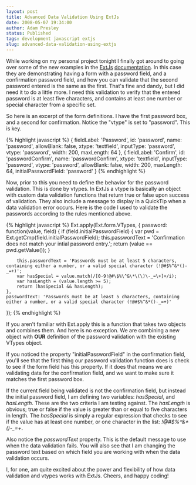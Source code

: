 ```yaml
---
layout: post
title: Advanced Data Validation Using ExtJs
date: 2008-05-07 19:34:00
author: Adam Presley
status: Published
tags: development javascript extjs
slug: advanced-data-validation-using-extjs
---
```

While working on my personal project tonight I finally got around to
going over some of the new examples in the [ExtJs](http://www.extjs.com) 
[documentation](http://extjs.com/deploy/dev/docs/). In this case they are 
demonstrating having a form with a password field, and a confirmation 
password field, and how you can validate that the second password entered 
is the same as the first. That's fine and dandy, but I did need it to 
do a little more. I need this validation to verify that the entered password 
is at least five characters, and contains at least one number or special 
character from a specific set.  
  
So here is an excerpt of the form definitions. I have the first password
box, and a second for confirmation. Notice the "vtype" is set to
"password". This is key.  
  
{% highlight javascript %}
{
	fieldLabel: 'Password',
	id: 'password',
	name: 'password',
	allowBlank: false,
	xtype: 'textfield',
	inputType: 'password',
	vtype: 'password',
	width: 200,
	maxLength: 64
},
{
	fieldLabel: 'Confirm',
	id: 'passwordConfirm',
	name: 'passwordConfirm',
	xtype: 'textfield',
	inputType: 'password',
	vtype: 'password',
	allowBlank: false,
	width: 200,
	maxLength: 64,
	initialPasswordField: 'password'
}
{% endhighlight %}

Now, prior to this you need to define the behavior for the password
validation. This is done by vtypes. In ExtJs a vtype is basically an
object with custom data validation functions that return true or false
upon success of validation. They also include a message to display in a
QuickTip when a data validation error occurs. Here is the code I used to
validate the passwords according to the rules mentioned above.  
  
{% highlight javascript %}
Ext.apply(Ext.form.VTypes, {
	password: function(value, field) {
		if (field.initialPasswordField) {
			var pwd = Ext.getCmp(field.initialPasswordField);
			this.passwordText = 'Confirmation does not match your intial password entry.';
			return (value == pwd.getValue());
		}

		this.passwordText = 'Passwords must be at least 5 characters, containing either a number, or a valid special character (!@#$%^&*()-_=+)';
		var hasSpecial = value.match(/[0-9!@#\$%\^&\*\(\)\-_=\+]+/i);
		var hasLength = (value.length >= 5);
		return (hasSpecial && hasLength);
	},
	passwordText: 'Passwords must be at least 5 characters, containing either a number, or a valid special character (!@#$%^&*()-_=+)'
});
{% endhighlight %}

If you aren't familiar with Ext.apply this is a function that takes two
objects and combines them. And here is no exception. We are combining a
new object with **OUR** definition of the password validation with the
existing VTypes object.  
  
If you noticed the property "initialPasswordField" in the confirmation
field, you'll see that the first thing our password validation function
does is check to see if the form field has this property. If it does
that means we are validating data for the confirmation field, and we
want to make sure it matches the first password box.  
  
If the current field being validated is not the confirmation field, but
instead the initial password field, I am defining two variables:
*hasSpecial*, and *hasLength*. These are the two criteria I am testing
against. The *hasLength* is obvious; true or false if the value is
greater than or equal to five characters in length. The *hasSpecial* is
simply a regular expression that checks to see if the value has at least
one number, or one character in the list: *!@\#\$%\^&\*()-\_=+*.  
  
Also notice the *passwordText* property. This is the default message to
use when the data validation fails. You will also see that I am changing
the password text based on which field you are working with when the
data validation occurs.  
  
I, for one, am quite excited about the power and flexibility of how data
validation and vtypes works with ExtJs. Cheers, and happy coding!
